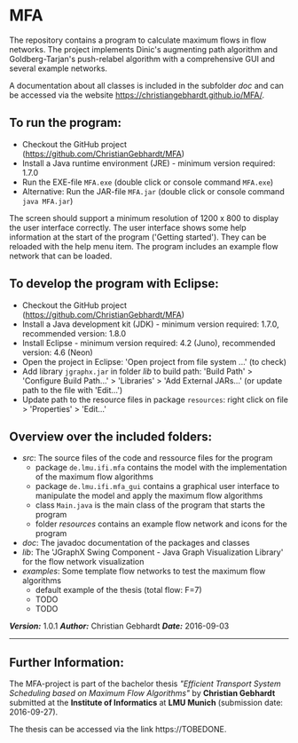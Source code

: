 # MFA

The repository contains a program to calculate maximum flows in flow networks. The project implements Dinic's augmenting path algorithm and Goldberg-Tarjan's push-relabel algorithm with a comprehensive GUI and several example networks.

A documentation about all classes is included in the subfolder <em>doc</em> and can be accessed via the website https://christiangebhardt.github.io/MFA/.

## To run the program:
* Checkout the GitHub project (https://github.com/ChristianGebhardt/MFA)
* Install a Java runtime environment (JRE) - minimum version required: 1.7.0
* Run the EXE-file `MFA.exe` (double click or console command `MFA.exe`)
* Alternative: Run the JAR-file `MFA.jar` (double click or console command `java MFA.jar`)

The screen should support a minimum resolution of 1200 x 800 to display the user interface correctly.
The user interface shows some help information at the start of the program ('Getting started'). They can be reloaded with the help menu item.
The program includes an example flow network that can be loaded.

## To develop the program with Eclipse:
* Checkout the GitHub project (https://github.com/ChristianGebhardt/MFA)
* Install a Java development kit (JDK) - minimum version required: 1.7.0, recommended version: 1.8.0
* Install Eclipse - minimum version required: 4.2 (Juno), recommended version: 4.6 (Neon)
* Open the project in Eclipse: 'Open project from file system ...' (to check)
* Add library `jgraphx.jar` in folder <em>lib</em> to build path: 'Build Path' > 'Configure Build Path...' > 'Libraries' > 'Add External JARs...' (or update path to the file with 'Edit...')
* Update path to the resource files in package `resources`: right click on file > 'Properties' > 'Edit...'

## Overview over the included folders:
* <em>src</em>: The source files of the code and ressource files for the program
    + package `de.lmu.ifi.mfa` contains the model with the implementation of the maximum flow algorithms
    + package `de.lmu.ifi.mfa_gui` contains a graphical user interface to manipulate the model and apply the maximum flow algorithms
    + class `Main.java` is the main class of the program that starts the program
    + folder <em>resources</em> contains an example flow network and icons for the program
* <em>doc</em>: The javadoc documentation of the packages and classes
* <em>lib</em>: The 'JGraphX Swing Component - Java Graph Visualization Library' for the flow network visualization
* <em>examples</em>: Some template flow networks to test the maximum flow algorithms
    + default example of the thesis (total flow: F=7)
    + TODO
    + TODO

**_Version:_** 1.0.1
**_Author:_** Christian Gebhardt
**_Date:_** 2016-09-03

***

## Further Information:

The MFA-project is part of the bachelor thesis *"Efficient Transport System Scheduling based on Maximum Flow Algorithms"* by **Christian Gebhardt** submitted at the **Institute of Informatics** at **LMU Munich** (submission date: 2016-09-27).

The thesis can be accessed via the link https://TOBEDONE.
